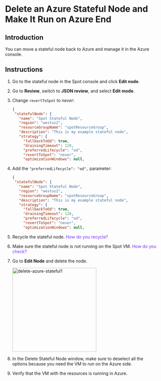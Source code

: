 <meta name="robots" content="noindex">

# Delete an Azure Stateful Node and Make It Run on Azure End

## Introduction

You can move a stateful node back to Azure and manage it in the Azure console.

## Instructions

1. Go to the stateful node in the Spot console and click **Edit node**.
2. Go to **Review**, switch to **JSON review**, and select **Edit mode**.
3. Change `revertToSpot` to <i>never</i>:

   ```json
   {
    "statefulNode": {
      "name": "Spot Stateful Node",
      "region": "westus2",
      "resourceGroupName": "spotResourceGroup",
      "description": "This is my example stateful node",
      "strategy": {
        "fallbackToOd": true,
        "drainingTimeout": 120,
        "preferredLifecycle": "od",
        "revertToSpot": "never",
        "optimizationWindows": null,
   ```

4. Add the `"preferredLifecycle": "od",` parameter:

   ```json
   {
    "statefulNode": {
      "name": "Spot Stateful Node",
      "region": "westus2",
      "resourceGroupName": "spotResourceGroup",
      "description": "This is my example stateful node",
      "strategy": {
        "fallbackToOd": true,
        "drainingTimeout": 120,
        "preferredLifecycle": "od",
        "revertToSpot": "never",
        "optimizationWindows": null,
   ```

5. Recycle the stateful node. <font color="#7632FE">How do you recycle?</font>
6. Make sure the stateful node is not running on the Spot VM. <font color="#7632FE">How do you check?</font>
7. Go to **Edit Node** and delete the node.

   <img width="275" alt="delete-azure-stateful1" src="https://github.com/spotinst/help/assets/167069628/2c4635fe-6ce2-40c3-aded-7170c4a93f1f">

8. In the Delete Stateful Node window, make sure to deselect all the options because you need the VM to run on the Azure side.
9. Verify that the VM with the resources is running in Azure.
